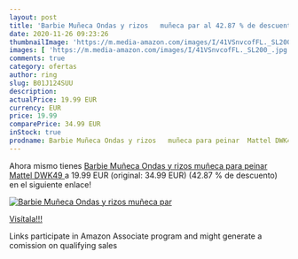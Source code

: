 ```yaml
---
layout: post
title: 'Barbie Muñeca Ondas y rizos   muñeca par al 42.87 % de descuento'
date: 2020-11-26 09:23:26
thumbnailImage: 'https://m.media-amazon.com/images/I/41VSnvcofFL._SL200_.jpg'
images: [ 'https://m.media-amazon.com/images/I/41VSnvcofFL._SL200_.jpg' ]
comments: true
category: ofertas
author: ring
slug: B01J124SUU
description:
actualPrice: 19.99 EUR
currency: EUR
price: 19.99
comparePrice: 34.99 EUR
inStock: true
prodname: Barbie Muñeca Ondas y rizos   muñeca para peinar  Mattel DWK49 
---
```


Ahora mismo tienes [Barbie Muñeca Ondas y rizos   muñeca para peinar  Mattel DWK49 ](https://www.amazon.es/dp/B01J124SUU/?tag=tolees-21) a 19.99 EUR (original: 34.99 EUR) (42.87 %  de descuento) en el siguiente enlace!

[![Barbie Muñeca Ondas y rizos   muñeca par](https://m.media-amazon.com/images/I/41VSnvcofFL._SL200_.jpg)](https://www.amazon.es/dp/B01J124SUU/?tag=tolees-21)

[Visítala!!!](https://www.amazon.es/dp/B01J124SUU/?tag=tolees-21)

Links participate in Amazon Associate program and might generate a comission on qualifying sales
